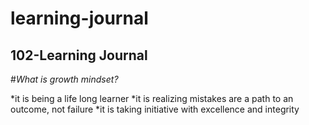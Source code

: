 # learning-journal
## 102-Learning Journal

#*_What is growth mindset?_*

*it is being a life long learner
*it is realizing mistakes are a path to an outcome, not failure
*it is taking initiative with excellence and integrity
